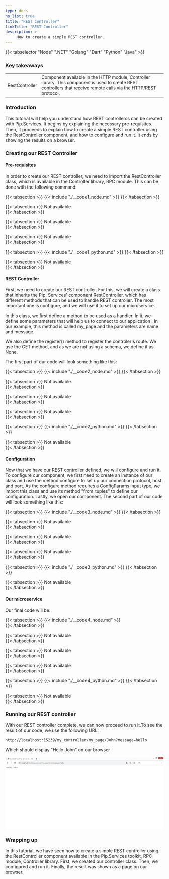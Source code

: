 ```yaml
---
type: docs
no_list: true
title: "REST Controller"
linkTitle: "REST Controller"
description: >-
     How to create a simple REST controller.
---
```


{{< tabselector "Node" ".NET" "Golang" "Dart" "Python" "Java" >}}

### Key takeaways

<table class="full-width-table">
  <tr>
    <td>RestController </td>
    <td>Component available in the HTTP module, Controller library. This component is used to create REST controllers that receive remote calls via the HTTP/REST protocol.</td>
  </tr>
</table>

### Introduction

This tutorial will help you understand how REST controllerss can be created with Pip.Services. It begins by explaining the necessary pre-requisites. Then, it proceeds to explain how to create a simple REST controller using the RestController component, and how to configure and run it. It ends by showing the results on a browser.

### Creating our REST Controller

#### Pre-requisites

In order to create our REST controller, we need to import the RestController class, which is available in the Controller library, RPC module. This can be done with the following command:

{{< tabsection >}}
  {{< include "./__code1_node.md" >}}
{{< /tabsection >}}

{{< tabsection >}}
Not available  
{{< /tabsection >}}

{{< tabsection >}}
Not available  
{{< /tabsection >}}

{{< tabsection >}}
Not available  
{{< /tabsection >}}

{{< tabsection >}}
  {{< include "./__code1_python.md" >}}
{{< /tabsection >}}

{{< tabsection >}}
  Not available  
{{< /tabsection >}}

#### REST Controller

First, we need to create our REST controller. For this, we will create a class that inherits the Pip. Services' component RestController, which has different methods that can be used to handle REST controller. The most important one is configure, and we will use it to set up our microservice.

In this class, we first define a method to be used as a handler. In it, we define some parameters that will help us to connect to our application . In our example, this method is called my_page and the parameters are name and message.

We also define the register() method to register the controler's route. We use the GET method, and as we are not using a schema, we define it as None.

The first part of our code will look something like this:

{{< tabsection >}}
  {{< include "./__code2_node.md" >}} 
{{< /tabsection >}}

{{< tabsection >}}
Not available  
{{< /tabsection >}}

{{< tabsection >}}
Not available  
{{< /tabsection >}}

{{< tabsection >}}
Not available  
{{< /tabsection >}}

{{< tabsection >}}
  {{< include "./__code2_python.md" >}}
{{< /tabsection >}}

{{< tabsection >}}
  Not available  
{{< /tabsection >}}  

#### Configuration

Now that we have our REST controller defined, we will configure and run it. To configure our component, we first need to create an instance of our class and use the method configure to set up our connection protocol, host and port. As the configure method requires a ConfigParams input type, we import this class and use its method "from_tuples" to define our configuration. Lastly, we open our component. The second part of our code will look something like this:

{{< tabsection >}}
 {{< include "./__code3_node.md" >}}
{{< /tabsection >}}

{{< tabsection >}}
Not available  
{{< /tabsection >}}

{{< tabsection >}}
Not available  
{{< /tabsection >}}

{{< tabsection >}}
Not available  
{{< /tabsection >}}

{{< tabsection >}}
  {{< include "./__code3_python.md" >}}
{{< /tabsection >}}

{{< tabsection >}}
  Not available  
{{< /tabsection >}} 

#### Our microservice

Our final code will be:

{{< tabsection >}}
  {{< include "./__code4_node.md" >}}  
{{< /tabsection >}}

{{< tabsection >}}
Not available  
{{< /tabsection >}}

{{< tabsection >}}
Not available  
{{< /tabsection >}}

{{< tabsection >}}
   Not available  
{{< /tabsection >}}

{{< tabsection >}}
  {{< include "./__code4_python.md" >}}
{{< /tabsection >}}

{{< tabsection >}}
  Not available  
{{< /tabsection >}}

### Running our REST controller

With our REST controller complete, we can now proceed to run it.To see the result of our code, we use the following URL:


```bash
http://localhost:15239/my_controller/my_page/John?message=hello
```


Which should display "Hello John" on our browser

![figure 2](./figure2.png)

### Wrapping up

In this tutorial, we have seen how to create a simple REST controller using the RestController component available in the Pip.Services toolkit, RPC module, Controller library. First, we created our controller class. Then, we configured and run it. Finally, the result was shown as a page on our browser. 

